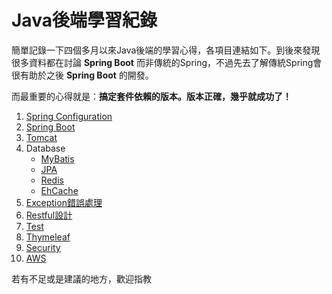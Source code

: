 # Java後端學習紀錄

簡單記錄一下四個多月以來Java後端的學習心得，各項目連結如下。到後來發現很多資料都在討論 **Spring Boot** 而非傳統的Spring，不過先去了解傳統Spring會很有助於之後 **Spring Boot** 的開發。

而最重要的心得就是：**搞定套件依賴的版本。版本正確，幾乎就成功了！**

1. [Spring Configuration]()
2. [Spring Boot]()
3. [Tomcat]()
4. Database
	* [MyBatis]()
	* [JPA]()
	* [Redis]()
	* [EhCache]()
5. [Exception錯誤處理]()
6. [Restful設計]()
7. [Test]()
8. [Thymeleaf]()
9. [Security]()
10. [AWS]()

若有不足或是建議的地方，歡迎指教
